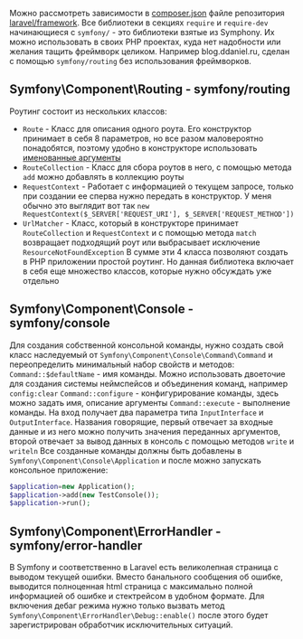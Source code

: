 Можно рассмотреть зависимости в [composer.json](https://github.com/laravel/framework/blob/10.x/composer.json) файле репозитория [laravel/framework](https://github.com/laravel/framework). Все библиотеки в секциях `require` и `require-dev`  начинающиеся с 
`symfony/` - это библиотеки взятые из Symphony. Их можно использовать в своих PHP проектах, куда нет надобности или желания тащить фреймворк целиком. Например blog.ddaniel.ru, сделан с помощью `symfony/routing` без использования фреймворков.
## Symfony\\Component\\Routing - symfony/routing
Роутинг состоит из нескольких классов:
- `Route`  - Класс для описания одного роута. Его конструктор принимает в себя 8 параметров, но все разом маловероятно понадобятся, поэтому удобно в конструкторе использовать [именованные аргументы](https://www.php.net/manual/en/functions.arguments.php#functions.named-arguments)
- `RouteCollection` - Класс для сбора роутов в него, с помощью метода `add` можно добавлять в коллекцию роуты
- `RequestContext` - Работает с информацией о текущем запросе, только при создании ее сперва нужно передать в конструктор.  У меня обычно это выглядит вот так `new RequestContext($_SERVER['REQUEST_URI'], $_SERVER['REQUEST_METHOD'])`
- `UrlMatcher` - Класс, который в конструкторе принимает `RouteCollection` и `RequestContext` и с помощью метода `match` возвращает подходящий роут или выбрасывает исключение `ResourceNotFoundException`
В сумме эти 4 класса позволяют создать в PHP приложении простой роутинг. Но данная библиотека включает в себя еще множество классов, которые нужно обсуждать уже отдельно
## Symfony\\Component\\Console - symfony/console
Для создания собственной консольной команды, нужно создать свой класс наследуемый от `Symfony\Component\Console\Command\Command` и переопределить минимальный набор свойств и методов:
`Command::$defaultName` - имя команды. Можно использовать двоеточие для создания системы неймспейсов и объединения команд, например `config:clear`
`Command::configure` - конфигурирование команды, здесь можно задать имя, описание аргументы
`Command::execute` - выполнение команды. На вход получает два параметра типа `InputInterface` и `OutputInterface`. Названия говорящие, первый отвечает за входные данные и из него можно получить значения переданных аргументов, второй отвечает за вывод данных в консоль с помощью методов `write` и `writeln` 
Все созданные команды должны быть добавлены в `Symfony\Component\Console\Application` и после можно запускать консольное приложение:
```php
$application=new Application();  
$application->add(new TestConsole());  
$application->run();
```
## Symfony\\Component\\ErrorHandler - symfony/error-handler
В Symfony и соответственно в Laravel есть великолепная страница с выводом текущей ошибки. Вместо банального сообщения об ошибке, выводится полноценная html страница с максимально полной информацией об ошибке и стектрейсом в удобном формате. Для включения дебаг режима нужно только вызвать метод `Symfony\Component\ErrorHandler\Debug::enable()` после этого будет зарегистрирован обработчик исключительных ситуаций. 
